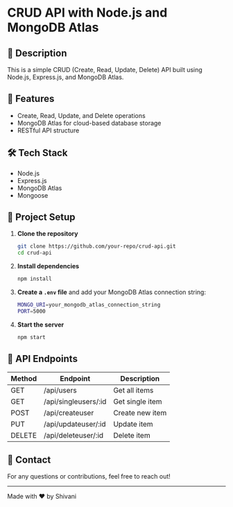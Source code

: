 # CRUD API with Node.js and MongoDB Atlas

## 📌 Description
This is a simple CRUD (Create, Read, Update, Delete) API built using Node.js, Express.js, and MongoDB Atlas.

## 🚀 Features
- Create, Read, Update, and Delete operations
- MongoDB Atlas for cloud-based database storage
- RESTful API structure

## 🛠️ Tech Stack
- Node.js
- Express.js
- MongoDB Atlas
- Mongoose

## 📂 Project Setup

1. **Clone the repository**
   ```sh
   git clone https://github.com/your-repo/crud-api.git
   cd crud-api
   ```

2. **Install dependencies**
   ```sh
   npm install
   ```

3. **Create a `.env` file** and add your MongoDB Atlas connection string:
   ```sh
   MONGO_URI=your_mongodb_atlas_connection_string
   PORT=5000
   ```

4. **Start the server**
   ```sh
   npm start
   ```

## 📌 API Endpoints

| Method | Endpoint      | Description          |
|--------|-------------|----------------------|
| GET    | /api/users   | Get all items       |
| GET    | /api/singleusers/:id | Get single item  |
| POST   | /api/createuser  | Create new item     |
| PUT    | /api/updateuser/:id | Update item      |
| DELETE | /api/deleteuser/:id | Delete item      |

## 📧 Contact
For any questions or contributions, feel free to reach out!

---
Made with ❤️ by Shivani
